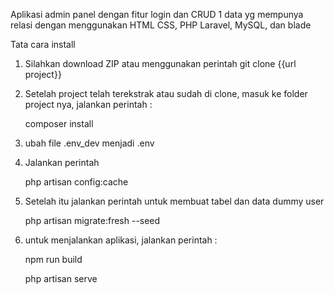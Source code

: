 Aplikasi admin panel dengan fitur login dan CRUD 1 data yg mempunya relasi dengan menggunakan HTML CSS, PHP Laravel, MySQL, dan blade

Tata cara install 
1. Silahkan download ZIP atau menggunakan perintah git clone {{url project}} 
2. Setelah project telah terekstrak atau sudah di clone, masuk ke folder project nya, jalankan perintah :
  
   composer install
   
3. ubah file .env_dev menjadi .env
4. Jalankan perintah

   php artisan config:cache
   
5. Setelah itu jalankan perintah untuk membuat tabel dan data dummy user

   php artisan migrate:fresh --seed
   
6. untuk menjalankan aplikasi, jalankan perintah :
   
   npm run build

   php artisan serve
